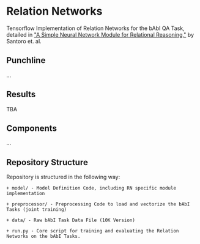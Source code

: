 # Relation Networks
Tensorflow Implementation of Relation Networks for the bAbI QA Task, detailed in
["A Simple Neural Network Module for Relational Reasoning,"](https://arxiv.org/abs/1706.01427) by Santoro et. al.

## Punchline ##

...

## Results ##

TBA

## Components ## 

...

## Repository Structure ##

Repository is structured in the following way:

    + model/ - Model Definition Code, including RN specific module implementation
    
    + preprocessor/ - Preprocessing Code to load and vectorize the bAbI Tasks (joint training)
    
    + data/ - Raw bAbI Task Data File (10K Version)
    
    + run.py - Core script for training and evaluating the Relation Networks on the bAbI Tasks.

